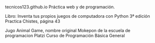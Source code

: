 tecnicos123.github.io
Práctica web y de programación.

Libro: Inventa tus propios juegos de computadora con Python 3ª edición
Practica Chistes, página 43

Jugo Animal Game, nombre original Mokepon de la escuela de programacion Platzi
Curso de Programación Básica General

